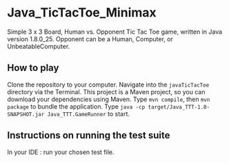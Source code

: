 # Java_TicTacToe_Minimax
Simple 3 x 3 Board, Human vs. Opponent Tic Tac Toe game, written in Java version 1.8.0_25.
Opponent can be a Human, Computer, or UnbeatableComputer.

## How to play
Clone the repository to your computer. Navigate into the ```javaTicTacToe``` directory via the Terminal. 
This project is a Maven project, so you can download your dependencies using Maven. Type ```mvn compile```, then ```mvn package``` to bundle the application.
Type ```java -cp target/Java_TTT-1.0-SNAPSHOT.jar Java_TTT.GameRunner``` to start.

## Instructions on running the test suite
In your IDE : run your chosen test file.
